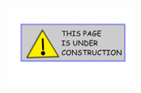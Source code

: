 
<img src="/images/under_construction.jpg" alt="Under construction" width="50%" align="center" hspace="20" vspace="20">
